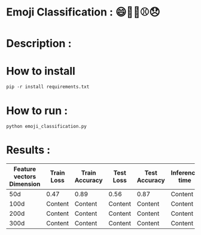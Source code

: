 # Emoji Classification : 😄🧡🍴⚾😞


# Description :


# How to install 
```
pip -r install requirements.txt
```

# How to run :
```
python emoji_classification.py  
```


# Results :



| Feature vectors Dimension   | Train Loss  | Train Accuracy   | Test Loss  | Test Accuracy   | Inference time  |
| ------------- | ------------- | ------------- | ------------- | ------------- | ------------- |
| 50d  | 0.47  | 0.89  | 0.56  | 0.87  | Content   |
| 100d | Content   | Content   | Content   | Content   | Content   |
| 200d  | Content   | Content   | Content   | Content   | Content   |
| 300d  | Content   | Content   | Content   | Content   | Content   |